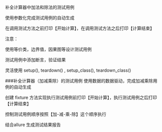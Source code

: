 补全计算器中加法和除法的测试用例

使用参数化完成测试用例的自动生成

在调用测试方法之前打印【开始计算】，在调用测试方法之后打印【计算结束】

注意：

使用等价类，边界值，因果图等设计测试用例

测试用例中添加断言，验证结果

灵活使用 setup(), teardown() , setup_class(), teardown_class()





###补全计算器（加减乘除）的测试用例
使用数据的数据驱动，完成加减乘除用例的自动生成

创建 fixture 方法实现执行测试用例前打印【开始计算】，执行测试用例之后打印【计算结束】

控制测试用例顺序按照【加-减-乘-除】这个顺序执行

结合allure 生成测试结果报告